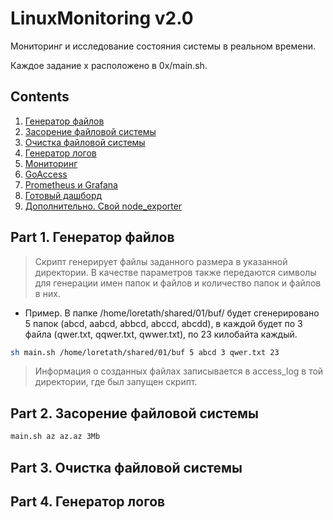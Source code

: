 # LinuxMonitoring v2.0

Мониторинг и исследование состояния системы в реальном времени.

Каждое задание x расположено в 0x/main.sh.

## Contents

1. [Генератор файлов](#part-1-генератор-файлов)  
2. [Засорение файловой системы](#part-2-засорение-файловой-системы)  
3. [Очистка файловой системы](#part-3-очистка-файловой-системы)  
4. [Генератор логов](#part-4-генератор-логов)  
5. [Мониторинг](#part-5-мониторинг)  
6. [GoAccess](#part-6-goaccess)  
7. [Prometheus и Grafana](#part-7-prometheus-и-grafana)  
8. [Готовый дашборд](#part-8-готовый-дашборд)  
9. [Дополнительно. Свой node_exporter](#part-9-дополнительно-свой-node_exporter)  

## Part 1. Генератор файлов

> Скрипт генерирует файлы заданного размера в указанной директории. В качестве параметров также передаются символы для генерации имен папок и файлов и количество папок и файлов в них.

- Пример. В папке /home/loretath/shared/01/buf/ будет сгенерировано 5 папок (abcd, aabcd, abbcd, abccd, abcdd), в каждой будет по 3 файла (qwer.txt, qqwer.txt, qwwer.txt), по 23 килобайта каждый.
```bash
sh main.sh /home/loretath/shared/01/buf 5 abcd 3 qwer.txt 23
```

> Информация о созданных файлах записывается в access_log в той директории, где был запущен скрипт. 

## Part 2. Засорение файловой системы

>

```sh
main.sh az az.az 3Mb
```

## Part 3. Очистка файловой системы

## Part 4. Генератор логов
